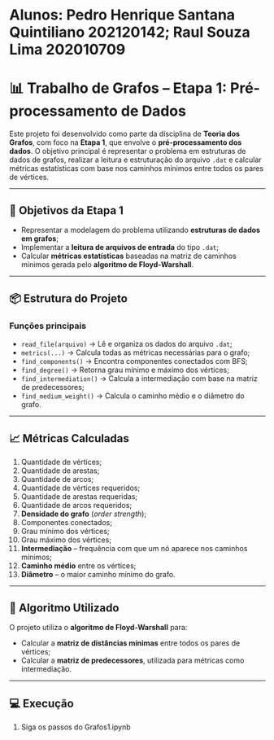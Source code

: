 # Alunos: Pedro Henrique Santana Quintiliano 202120142; Raul Souza Lima 202010709

# 📊 Trabalho de Grafos – Etapa 1: Pré-processamento de Dados

Este projeto foi desenvolvido como parte da disciplina de **Teoria dos Grafos**, com foco na **Etapa 1**, que envolve o **pré-processamento dos dados**. O objetivo principal é representar o problema em estruturas de dados de grafos, realizar a leitura e estruturação do arquivo `.dat` e calcular métricas estatísticas com base nos caminhos mínimos entre todos os pares de vértices.

---

## 🚀 Objetivos da Etapa 1

- Representar a modelagem do problema utilizando **estruturas de dados em grafos**;
- Implementar a **leitura de arquivos de entrada** do tipo `.dat`;
- Calcular **métricas estatísticas** baseadas na matriz de caminhos mínimos gerada pelo **algoritmo de Floyd-Warshall**.

---

## 📦 Estrutura do Projeto

### Funções principais

- `read_file(arquivo)` → Lê e organiza os dados do arquivo `.dat`;
- `metrics(...)` → Calcula todas as métricas necessárias para o grafo;
- `find_components()` → Encontra componentes conectados com BFS;
- `find_degree()` → Retorna grau mínimo e máximo dos vértices;
- `find_intermediation()` → Calcula a intermediação com base na matriz de predecessores;
- `find_medium_weight()` → Calcula o caminho médio e o diâmetro do grafo.

---

## 📈 Métricas Calculadas

1. Quantidade de vértices;
2. Quantidade de arestas;
3. Quantidade de arcos;
4. Quantidade de vértices requeridos;
5. Quantidade de arestas requeridas;
6. Quantidade de arcos requeridos;
7. **Densidade do grafo** (_order strength_);
8. Componentes conectados;
9. Grau mínimo dos vértices;
10. Grau máximo dos vértices;
11. **Intermediação** – frequência com que um nó aparece nos caminhos mínimos;
12. **Caminho médio** entre os vértices;
13. **Diâmetro** – o maior caminho mínimo do grafo.

---

## 🧠 Algoritmo Utilizado

O projeto utiliza o **algoritmo de Floyd-Warshall** para:

- Calcular a **matriz de distâncias mínimas** entre todos os pares de vértices;
- Calcular a **matriz de predecessores**, utilizada para métricas como intermediação.

---

## 💻 Execução

1. Siga os passos do Grafos1.ipynb
